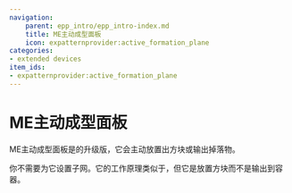 ```yaml
---
navigation:
    parent: epp_intro/epp_intro-index.md
    title: ME主动成型面板
    icon: expatternprovider:active_formation_plane
categories:
- extended devices
item_ids:
- expatternprovider:active_formation_plane
---
```


# ME主动成型面板

<GameScene zoom="8" background="transparent">
  <ImportStructure src="../structure/cable_active_formation_plane.snbt"></ImportStructure>
</GameScene>

ME主动成型面板是<ItemLink id="ae2:formation_plane" />的升级版，它会主动放置出方块或输出掉落物。

你不需要为它设置子网。它的工作原理类似于<ItemLink id="ae2:export_bus" />，但它是放置方块而不是输出到容器。
